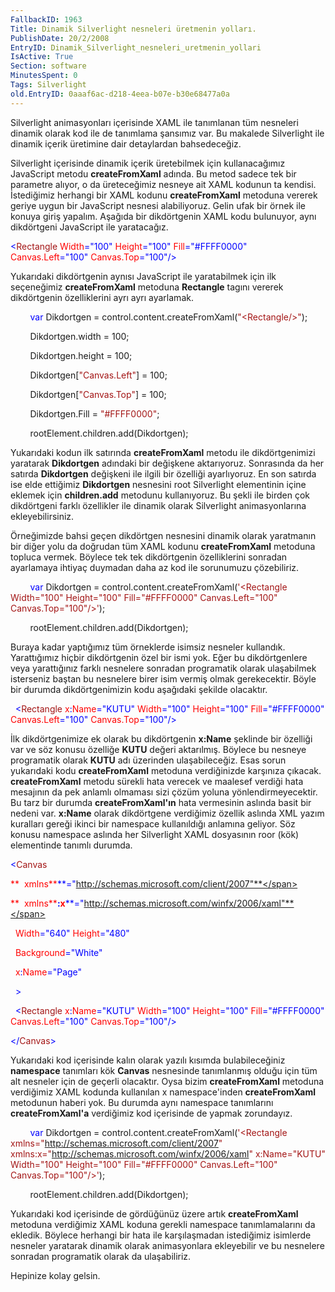 ```yaml
---
FallbackID: 1963
Title: Dinamik Silverlight nesneleri üretmenin yolları.
PublishDate: 20/2/2008
EntryID: Dinamik_Silverlight_nesneleri_uretmenin_yollari
IsActive: True
Section: software
MinutesSpent: 0
Tags: Silverlight
old.EntryID: 0aaaf6ac-d218-4eea-b07e-b30e68477a0a
---
```

Silverlight animasyonları içerisinde XAML ile tanımlanan tüm nesneleri
dinamik olarak kod ile de tanımlama şansımız var. Bu makalede
Silverlight ile dinamik içerik üretimine dair detaylardan bahsedeceğiz.

Silverlight içerisinde dinamik içerik üretebilmek için kullanacağımız
JavaScript metodu **createFromXaml** adında. Bu metod sadece tek bir
parametre alıyor, o da üreteceğimiz nesneye ait XAML kodunun ta kendisi.
İstediğimiz herhangi bir XAML kodunu **createFromXaml** metoduna vererek
geriye uygun bir JavaScript nesnesi alabiliyoruz. Gelin ufak bir örnek
ile konuya giriş yapalım. Aşağıda bir dikdörtgenin XAML kodu bulunuyor,
aynı dikdörtgeni JavaScript ile yaratacağız.

<span style="color: blue;">\<</span><span
style="color: #a31515;">Rectangle</span><span style="color: red;">
Width</span><span style="color: blue;">="100"</span><span
style="color: red;"> Height</span><span
style="color: blue;">="100"</span><span style="color: red;">
Fill</span><span style="color: blue;">="\#FFFF0000"</span><span
style="color: red;"> Canvas.Left</span><span
style="color: blue;">="100"</span><span style="color: red;">
Canvas.Top</span><span style="color: blue;">="100"/\></span>

Yukarıdaki dikdörtgenin aynısı JavaScript ile yaratabilmek için ilk
seçeneğimiz **createFromXaml** metoduna **Rectangle** tagını vererek
dikdörtgenin özelliklerini ayrı ayrı ayarlamak.

        <span style="color: blue;">var</span> Dikdortgen =
control.content.createFromXaml(<span
style="color: #a31515;">"\<Rectangle/\>"</span>);

        Dikdortgen.width = 100;

        Dikdortgen.height = 100;

        Dikdortgen[<span style="color: #a31515;">"Canvas.Left"</span>] =
100;

        Dikdortgen[<span style="color: #a31515;">"Canvas.Top"</span>] =
100;

        Dikdortgen.Fill = <span
style="color: #a31515;">"\#FFFF0000"</span>;

        rootElement.children.add(Dikdortgen);

Yukarıdaki kodun ilk satırında **createFromXaml** metodu ile
dikdörtgenimizi yaratarak **Dikdortgen** adındaki bir değişkene
aktarıyoruz. Sonrasında da her satırda **Dikdortgen** değişkeni ile
ilgili bir özelliği ayarlıyoruz. En son satırda ise elde ettiğimiz
**Dikdortgen** nesnesini root Silverlight elementinin içine eklemek için
**children.add** metodunu kullanıyoruz. Bu şekli ile birden çok
dikdörtgeni farklı özellikler ile dinamik olarak Silverlight
animasyonlarına ekleyebilirsiniz.

Örneğimizde bahsi geçen dikdörtgen nesnesini dinamik olarak yaratmanın
bir diğer yolu da doğrudan tüm XAML kodunu **createFromXaml** metoduna
topluca vermek. Böylece tek tek dikdörtgenin özelliklerini sonradan
ayarlamaya ihtiyaç duymadan daha az kod ile sorunumuzu çözebiliriz.

        <span style="color: blue;">var</span> Dikdortgen =
control.content.createFromXaml(<span
style="color: #a31515;">'\<Rectangle Width="100" Height="100"
Fill="\#FFFF0000" Canvas.Left="100" Canvas.Top="100"/\>'</span>);

        rootElement.children.add(Dikdortgen);

Buraya kadar yaptığımız tüm örneklerde isimsiz nesneler kullandık.
Yarattığımız hiçbir dikdörtgenin özel bir ismi yok. Eğer bu
dikdörtgenlere veya yarattığınız farklı nesnelere sonradan programatik
olarak ulaşabilmek isterseniz baştan bu nesnelere birer isim vermiş
olmak gerekecektir. Böyle bir durumda dikdörtgenimizin kodu aşağıdaki
şekilde olacaktır.

<span style="color: #a31515;">  </span><span
style="color: blue;">\<</span><span
style="color: #a31515;">Rectangle</span><span style="color: red;">
x</span><span style="color: blue;">:</span><span
style="color: red;">Name</span><span
style="color: blue;">="KUTU"</span><span style="color: red;">
Width</span><span style="color: blue;">="100"</span><span
style="color: red;"> Height</span><span
style="color: blue;">="100"</span><span style="color: red;">
Fill</span><span style="color: blue;">="\#FFFF0000"</span><span
style="color: red;"> Canvas.Left</span><span
style="color: blue;">="100"</span><span style="color: red;">
Canvas.Top</span><span style="color: blue;">="100"/\></span>

İlk dikdörtgenimize ek olarak bu dikdörtgenin **x:Name** şeklinde bir
özelliği var ve söz konusu özelliğe **KUTU** değeri aktarılmış. Böylece
bu nesneye programatik olarak **KUTU** adı üzerinden ulaşabileceğiz.
Esas sorun yukarıdaki kodu **createFromXaml** metoduna verdiğinizde
karşınıza çıkacak. **createFromXaml** metodu sürekli hata verecek ve
maalesef verdiği hata mesajının da pek anlamlı olmaması sizi çözüm
yoluna yönlendirmeyecektir. Bu tarz bir durumda **createFromXaml'ın**
hata vermesinin aslında basit bir nedeni var. **x:Name** olarak
dikdörtgene verdiğimiz özellik aslında XML yazım kuralları gereği ikinci
bir namespace kullanıldığı anlamına geliyor. Söz konusu namespace
aslında her Silverlight XAML dosyasının roor (kök) elementinde tanımlı
durumda.

<span style="color: blue;">\<</span><span
style="color: #a31515;">Canvas</span>

<span style="color: red;">**  xmlns**</span><span
style="color: blue;">**="http://schemas.microsoft.com/client/2007"**</span>

<span style="color: red;">**  xmlns**</span><span
style="color: blue;">**:**</span><span
style="color: red;">**x**</span><span
style="color: blue;">**="http://schemas.microsoft.com/winfx/2006/xaml"**</span>

<span style="color: red;">  Width</span><span
style="color: blue;">="640"</span><span style="color: red;">
Height</span><span style="color: blue;">="480"</span>

<span style="color: red;">  Background</span><span
style="color: blue;">="White"</span>

<span style="color: red;">  x</span><span
style="color: blue;">:</span><span style="color: red;">Name</span><span
style="color: blue;">="Page"</span>

<span style="color: blue;">  \></span>

<span style="color: #a31515;">  </span><span
style="color: blue;">\<</span><span
style="color: #a31515;">Rectangle</span><span style="color: red;">
x</span><span style="color: blue;">:</span><span
style="color: red;">Name</span><span
style="color: blue;">="KUTU"</span><span style="color: red;">
Width</span><span style="color: blue;">="100"</span><span
style="color: red;"> Height</span><span
style="color: blue;">="100"</span><span style="color: red;">
Fill</span><span style="color: blue;">="\#FFFF0000"</span><span
style="color: red;"> Canvas.Left</span><span
style="color: blue;">="100"</span><span style="color: red;">
Canvas.Top</span><span style="color: blue;">="100"/\></span>

<span style="color: blue;">\</</span><span
style="color: #a31515;">Canvas</span><span
style="color: blue;">\></span>

Yukarıdaki kod içerisinde kalın olarak yazılı kısımda bulabileceğiniz
**namespace** tanımları kök **Canvas** nesnesinde tanımlanmış olduğu
için tüm alt nesneler için de geçerli olacaktır. Oysa bizim
**createFromXaml** metoduna verdiğimiz XAML kodunda kullanılan x
namespace'inden **createFromXaml** metodunun haberi yok. Bu durumda aynı
namespace tanımlarını **createFromXaml'a** verdiğimiz kod içerisinde de
yapmak zorundayız.

        <span style="color: blue;">var</span> Dikdortgen =
control.content.createFromXaml(<span
style="color: #a31515;">'\<Rectangle
xmlns="http://schemas.microsoft.com/client/2007"
xmlns:x="http://schemas.microsoft.com/winfx/2006/xaml" x:Name="KUTU"
Width="100" Height="100" Fill="\#FFFF0000" Canvas.Left="100"
Canvas.Top="100"/\>'</span>);

        rootElement.children.add(Dikdortgen);

Yukarıdaki kod içerisinde de gördüğünüz üzere artık **createFromXaml**
metoduna verdiğimiz XAML koduna gerekli namespace tanımlamalarını da
ekledik. Böylece herhangi bir hata ile karşılaşmadan istediğimiz
isimlerde nesneler yaratarak dinamik olarak animasyonlara ekleyebilir ve
bu nesnelere sonradan programatik olarak da ulaşabiliriz.

Hepinize kolay gelsin.


